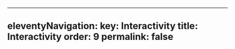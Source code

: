 ---
eleventyNavigation:
  key: Interactivity 
  title: Interactivity
  order: 9
permalink: false
------